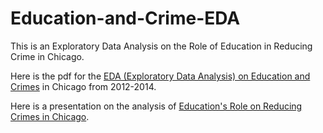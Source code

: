 # Education-and-Crime-EDA
This is an Exploratory Data Analysis on the Role of Education in Reducing Crime in Chicago. 

Here is the pdf for the [EDA (Exploratory Data Analysis) on Education and Crimes](https://github.com/pennyshi6678/Education-and-Crime-EDA/blob/main/Exploratory%20Data%20Analysis%20(EDA)%20on%20Education%20and%20Crime%20in%20Chicago.pdf) in Chicago from 2012-2014.

Here is a presentation on the analysis of [Education's Role on Reducing Crimes in Chicago](https://github.com/pennyshi6678/Education-and-Crime-EDA/blob/main/Analysis%20of%20Education%20and%20Crimes%20in%20Chicago.pdf). 
